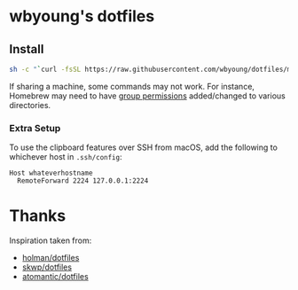 # wbyoung's dotfiles

## Install

```bash
sh -c "`curl -fsSL https://raw.githubusercontent.com/wbyoung/dotfiles/master/bootstrap`" -s --prompt
```

If sharing a machine, some commands may not work. For instance, Homebrew may
need to have [group permissions][homebrew-permissions] added/changed to various
directories.

### Extra Setup

To use the clipboard features over SSH from macOS, add the following to
whichever host in `.ssh/config`:

```
Host whateverhostname
  RemoteForward 2224 127.0.0.1:2224
```

# Thanks

Inspiration taken from:

- [holman/dotfiles](https://github.com/holman/dotfiles)
- [skwp/dotfiles](https://github.com/skwp/dotfiles)
- [atomantic/dotfiles](https://github.com/atomantic/dotfiles)

[homebrew-permissions]: https://medium.com/@leifhanack/homebrew-multi-user-setup-e10cb5849d59
